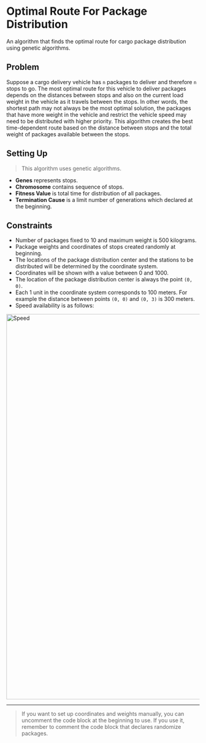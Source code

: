 # Optimal Route For Package Distribution

An algorithm that finds the optimal route for cargo package distribution using genetic algorithms.

## Problem

Suppose a cargo delivery vehicle has `n` packages to deliver and therefore `n` stops to go. The most optimal route for this vehicle to deliver packages depends on the distances between stops and also on the current load weight in the vehicle as it travels between the stops. In other words, the shortest path may not always be the most optimal solution, the packages that have more weight in the vehicle and restrict the vehicle speed may need to be distributed with higher priority. This algorithm creates the best time-dependent route based on the distance between stops and the total weight of packages available between the stops.

## Setting Up

> This algorithm uses genetic algorithms. 

- **Genes** represents stops.
- **Chromosome** contains sequence of stops.
- **Fitness Value** is total time for distribution of all packages.
- **Termination Cause** is a limit number of generations which declared at the beginning.

## Constraints

- Number of packages fixed to 10 and maximum weight is 500 kilograms.
- Package weights and coordinates of stops created randomly at beginning.
- The locations of the package distribution center and the stations to be distributed will be determined by the coordinate system.
- Coordinates will be shown with a value between 0 and 1000.
- The location of the package distribution center is always the point `(0, 0)`.
- Each 1 unit in the coordinate system corresponds to 100 meters. For example the distance between points `(0, 0)` and `(0, 3)` is 300 meters.
- Speed availability is as follows:
<img width="1004" alt="Speed" src="https://github.com/muhammetsanci/Optimal-Route-For-Distribution/assets/77257193/ae79bbdb-8635-46e7-8c8a-5a5e5d91d359">

---

> If you want to set up coordinates and weights manually, you can uncomment the code block at the beginning to use. If you use it, remember to comment the code block that declares randomize packages. 
